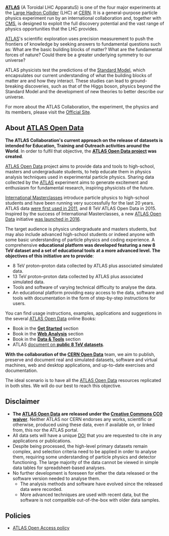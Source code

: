 **[ATLAS](https://atlas.cern)** (A Toroidal LHC ApparatuS) is one of the four major experiments at the [Large Hadron Collider](http://home.web.cern.ch/topics/large-hadron-collider) (LHC) at [CERN](https://home.cern). It is a general-purpose particle physics experiment run by an international collaboration and, together with [CMS](https://cms.cern), is designed to exploit the full discovery potential and the vast range of physics opportunities that the LHC provides.

[ATLAS](https://atlas.cern)'s scientific exploration uses precision measurement to push the frontiers of knowledge by seeking answers to fundamental questions such as: What are the basic building blocks of matter? What are the fundamental forces of nature? Could there be a greater underlying symmetry to our universe?

ATLAS physicists test the predictions of the [Standard Model](https://home.cern/about/physics/standard-model), which encapsulates our current understanding of what the building blocks of matter are and how they interact. These studies can lead to ground-breaking discoveries, such as that of the Higgs boson, physics beyond the Standard Model and the development of new theories to better describe our universe.

For more about the ATLAS Collaboration, the experiment, the physics and its members, please visit the [Official Site](https://atlas.cern/discover/experiment).


## About [ATLAS Open Data](http://opendata.atlas.cern)

**The ATLAS Collaboration's current approach on the release of datasets is intended for Education, Training and Outreach activities around the World**.
In order to fulfil that objective, the **[ATLAS Open Data project](http://opendata.atlas.cern) was created**.

[ATLAS Open Data](http://opendata.atlas.cern) project aims to provide data and tools to high-school, masters and undergraduate students, to help educate them in physics analysis techniques used in experimental particle physics. Sharing data collected by the [ATLAS](https://atlas.cern) experiment aims to generate excitement and enthusiasm for fundamental research, inspiring physicists of the future.

[International Masterclasses](http://physicsmasterclasses.org/) introduce particle physics to high-school students and have been running very successfully for the last 20 years.
ATLAS data [were first used in 2011](https://www.interactions.org/press-release/high-school-students-analyse-first-time-real-lhc-data), and 8 TeV ATLAS Open Data in 2015.
Inspired by the success of International Masterclasses, a new [ATLAS Open Data](http://opendata.atlas.cern) initiative [was launched in 2016](http://atlas.cern/updates/atlas-news/explore-lhc-data-new-atlas-educational-platform).

 The target audience is physics undergraduate and masters students, but may also include advanced high-school students or indeed anyone with some basic understanding of particle physics and coding experience. A comprehensive **educational platform was developed featuring a new 8 TeV dataset and a set of educational tools at a more advanced level. The objectives of this initiative are to provide**:

* 8 TeV proton–proton data collected by ATLAS plus associated simulated data.
* 13 TeV proton–proton data collected by ATLAS plus associated simulated data.
* Tools and software of varying technical difficulty to analyse the data.
* An educational platform providing easy access to the data, software and tools with documentation in the form of step-by-step instructions for users.


You can find usage instructions, examples, applications and suggestions in the several [ATLAS Open Data](http://opendata.atlas.cern) online Books:

* Book in the [**Get Started**](http://opendata.atlas.cern/visualisations/documentation.php) section
* Book in the [**Web Analysis**](http://opendata.atlas.cern/webanalysis/documentation.php) section
* Book in the [**Data & Tools**](http://opendata.atlas.cern/extendedanalysis/documentation.php) section
* ATLAS [document on **public 8 TeV datasets**](https://cds.cern.ch/record/2203649).


**With the collaboration of the [CERN Open Data](http://opendata.cern.ch)** team, we aim to publish, preserve and document real and simulated datasets, software and virtual machines, web and desktop applications, and up-to-date exercises and documentation.

The ideal scenario is to have all the [ATLAS Open Data](http://opendata.atlas.cern) resources replicated in both sites. We will do our best to reach this objective.


## <a name="atlas-disclaimer">Disclaimer</a>

* **The [ATLAS Open Data](http://opendata.atlas.cern) are released under the [Creative Commons CC0 waiver](http://creativecommons.org/publicdomain/zero/1.0/)**.
Neither ATLAS nor CERN endorses any works, scientific or otherwise, produced using these data, even if available on, or linked from, this nor the ATLAS portal.
* All data sets will have a unique [DOI](https://en.wikipedia.org/wiki/Digital_object_identifier) that you are requested to cite in any applications or publications.
* Despite being processed, the high-level primary datasets remain complex, and selection criteria need to be applied in order to analyse them, requiring some understanding of particle physics and detector functioning. The large majority of the data cannot be viewed in simple data tables for spreadsheet-based analyses.
* No further development is foreseen for either the data released or the software version needed to analyse them.
    * The analysis methods and software have evolved since the released data were recorded.
    * More advanced techniques are used with recent data, but the software is not compatible out-of-the-box with older data samples.

## <a name="atlas-policies">Policies</a>

* [ATLAS Open Access policy](/record/413)
